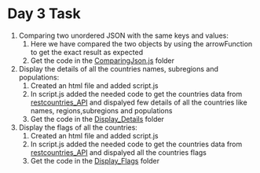 # Day 3 Task

1. Comparing two unordered JSON with the same keys and values:
   1. Here we have compared the two objects by using the arrowFunction to get the exact result as expected
   2. Get the code in the [ComparingJson.js](./ComparingJson/) folder
2. Display the details of all the countries names, subregions and populations:
   1. Created an html file and added script.js
   2. In script.js added the needed code to get the countries data from [restcountries_API](https://restcountries.com/v3.1/all) and dispalyed few details of all the countries like names, regions,subregions and populations
   3. Get the code in the [Display_Details](./Display%20Details/) folder
3. Display the flags of all the countries:
   1. Created an html file and added script.js
   2. In script.js added the needed code to get the countries data from [restcountries_API](https://restcountries.com/v3.1/all) and dispalyed all the countries flags
   3. Get the code in the [Display_Flags](./Display%20Flag/) folder
   